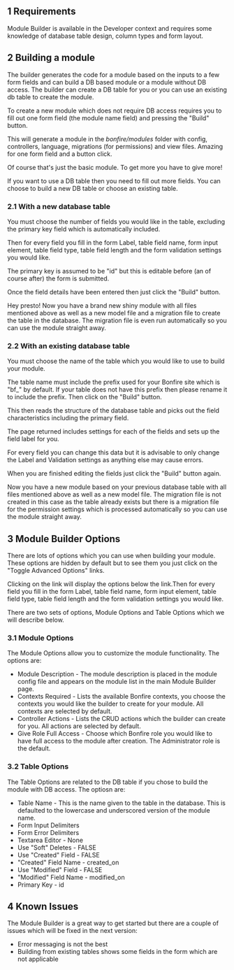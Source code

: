 ## 1 Requirements

Module Builder is available in the Developer context and requires some knowledge of database table design, column types and form layout.


<a name="building-a-module"></a>
## 2 Building a module

The builder generates the code for a module based on the inputs to a few form fields and can build a DB based module or a module without DB access.  The builder can create a DB table for you or you can use an existing db table to create the module.

To create a new module which does not require DB access requires you to fill out one form field (the module name field) and pressing the "Build" button.

This will generate a module in the *bonfire/modules* folder with config, controllers, language, migrations (for permissions) and view files.  Amazing for one form field and a button click.

Of course that's just the basic module.  To get more you have to give more!

If you want to use a DB table then you need to fill out more fields.  You can choose to build a new DB table or choose an existing table.

<a name="new-db-table"></a>
### 2.1 With a new database table

You must choose the number of fields you would like in the table, excluding the primary key field which is automatically included.

Then for every field you fill in the form Label, table field name, form input element, table field type, table field length and the form validation settings you would like.

The primary key is assumed to be "id" but this is editable before (an of course after) the form is submitted.

Once the field details have been entered then just click the "Build" button.

Hey presto! Now you have a brand new shiny module with all files mentioned above as well as a new model file and a migration file to create the table in the database.  The migration file is even run automatically so you can use the module straight away.

<a name="existing-db-table"></a>
### 2.2 With an existing database table

You must choose the name of the table which you would like to use to build your module.

The table name must include the prefix used for your Bonfire site which is "bf_" by default. If your table does not have this prefix then please rename it to include the prefix. Then click on the "Build" button.

This then reads the structure of the database table and picks out the field characteristics including the primary field.

The page returned includes settings for each of the fields and sets up the field label for you.

For every field you can change this data but it is advisable to only change the Label and Validation settings as anything else may cause errors.


When you are finished editing the fields just click the "Build" button again.

Now you have a new module based on your previous database table with all files mentioned above as well as a new model file.  The migration file is not created in this case as the table already exists but there is a migration file for the permission settings which is processed automatically so you can use the module straight away.

<a name="options"></a>
## 3 Module Builder Options

There are lots of options which you can use when building your module.  These options are hidden by default but to see them you just click on the "Toggle Advanced Options" links.

Clicking on the link will display the options below the link.Then for every field you fill in the form Label, table field name, form input element, table field type, table field length and the form validation settings you would like.

There are two sets of options, Module Options and Table Options which we will describe below.

<a name="module-options"></a>
### 3.1 Module Options

The Module Options allow you to customize the module functionality.  The options are:

* Module Description - The module description is placed in the module config file and appears on the module list in the main Module Builder page.
* Contexts Required - Lists the available Bonfire contexts, you choose the contexts you would like the builder to create for your module. All contexts are selected by default.
* Controller Actions - Lists the CRUD actions which the builder can create for you. All actions are selected by default.
* Give Role Full Access - Choose which Bonfire role you would like to have full access to the module after creation.  The Administrator role is the default.


<a name="table-options"></a>
### 3.2 Table Options

The Table Options are related to the DB table if you chose to build the module with DB access. The optiosn are:

* Table Name - This is the name given to the table in the database. This is defaulted to the lowercase and underscored version of the module name.
* Form Input Delimiters
* Form Error Delimiters
* Textarea Editor - None
* Use "Soft" Deletes - FALSE
* Use "Created" Field - FALSE
* "Created" Field Name - created_on
* Use "Modified" Field - FALSE
* "Modified" Field Name - modified_on
* Primary Key - id

<a name="known-issues"></a>
## 4 Known Issues

The Module Builder is a great way to get started but there are a couple of issues which will be fixed in the next version:

* Error messaging is not the best
* Building from existing tables shows some fields in the form which are not applicable